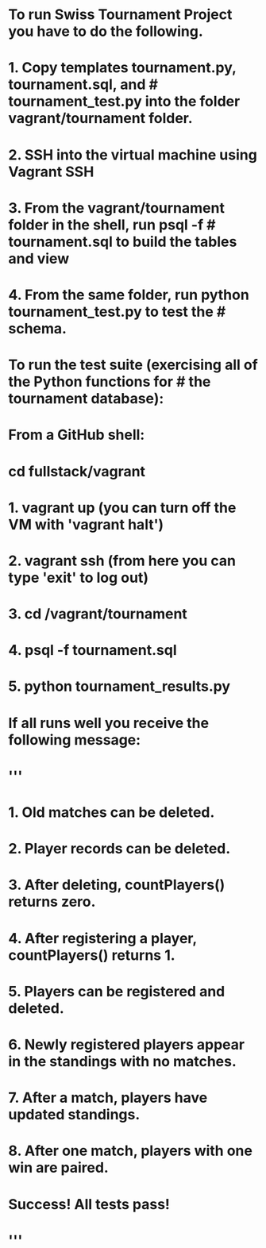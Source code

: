 # To run Swiss Tournament Project you have to do the following.
# 1. Copy templates tournament.py, tournament.sql, and # tournament_test.py into the folder vagrant/tournament folder.
# 2. SSH into the virtual machine using Vagrant SSH
# 3. From the vagrant/tournament folder in the shell, run psql -f # tournament.sql to build the tables and view
# 4. From the same folder, run python tournament_test.py to test the # schema.
# To run the test suite (exercising all of the Python functions for # the tournament database):
# From a GitHub shell: 
# cd fullstack/vagrant
# 1.	vagrant up (you can turn off the VM with 'vagrant halt')
# 2.	vagrant ssh (from here you can type 'exit' to log out)
# 3.	cd /vagrant/tournament
# 4.	psql -f tournament.sql
# 5.	python tournament_results.py
#
# If all runs well you receive the following message:
# '''
# 1. Old matches can be deleted.

# 2. Player records can be deleted.

# 3. After deleting, countPlayers() returns zero.

# 4. After registering a player, countPlayers() returns 1.

# 5. Players can be registered and deleted.

# 6. Newly registered players appear in the standings with no matches.

# 7. After a match, players have updated standings.

# 8. After one match, players with one win are paired.
# Success!  All tests pass!

# '''

